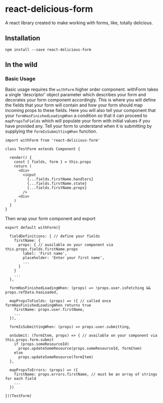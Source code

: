 # react-delicious-form
A react library created to make working with forms, like, totally delicious.

## Installation

`npm install --save react-delicious-form`

## In the wild

### Basic Usage

Basic usage requires the `withForm` higher order component. withForm takes a single 'descriptor' object parameter which describes your form and decorates your form component accordingly. This is where you will define the fields that your form will contain and how your form should map incoming props to these fields. Here you will also tell your component that your `formHasFinishedLoadingWhen` a condition so that it can proceed to `mapPropsToFields` which will populate your form with initial values if you have provided any. Tell your form to understand when it is submitting by supplying the `formIsSubmittingWhen` function. 

```
import withForm from 'react-delicious-form'

class TestForm extends Component {

  render() {
    const { fields, form } = this.props
    return (
      <div>
        <input
          {...fields.firstName.handlers}
          {...fields.firstName.state}
          {...fields.firstName.props}
        />
      <div>
    )
  }
}
```

Then wrap your form component and export

```
export default withForm({

  fieldDefinitions: { // define your fields
    firstName: {
      props: { // available on your component via this.props.fields.firstName.props
        label: 'First name',
        placeholder: 'Enter your first name',
        ...
      }
    }
    ...
  },

  formHasFinishedLoadingWhen: (props) => !props.user.isFetching && props.refData.hasLoaded,

  mapPropsToFields: (props) => ({ // called once formHasFinishedLoadingWhen returns true
    firstName: props.user.firstName,
    ...
  }),

  formIsSubmittingWhen: (props) => props.user.submitting,

  onSubmit: (formItem, props) => { // available on your component via this.props.form.submit
    if (props.someResourceId)
      props.updateSomeResource(props.someResourceId, formItem)
    else
      props.updateSomeResource(formItem)
  },

  mapPropsToErrors: (props) => ({
    firstName: props.errors.firstName, // must be an array of strings for each field
    ...
  })

})(TestForm)
```
